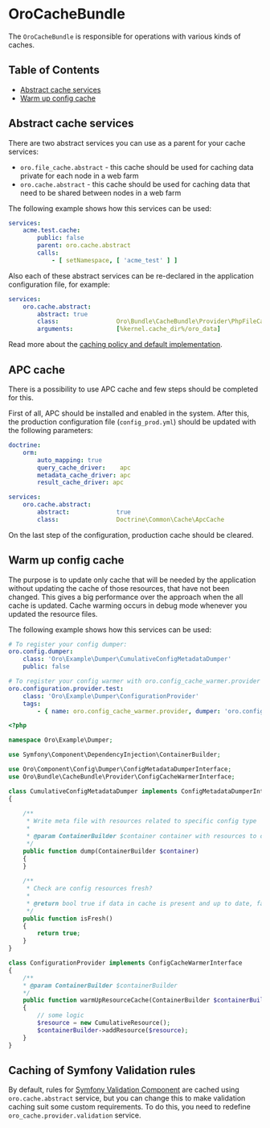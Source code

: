 OroCacheBundle
===============

The `OroCacheBundle` is responsible for operations with various kinds of caches.

Table of Contents
-----------------
 - [Abstract cache services](#abstract-cache-services)
 - [Warm up config cache](#warm-up-config-cache)

Abstract cache services
-----------------------

There are two abstract services you can use as a parent for your cache services:

 - `oro.file_cache.abstract` - this cache should be used for caching data private for each node in a web farm
 - `oro.cache.abstract` - this cache should be used for caching data that need to be shared between nodes in a web farm

The following example shows how this services can be used:
``` yaml
services:
    acme.test.cache:
        public: false
        parent: oro.cache.abstract
        calls:
            - [ setNamespace, [ 'acme_test' ] ]
```

Also each of these abstract services can be re-declared in the application configuration file, for example:
``` yaml
services:
    oro.cache.abstract:
        abstract: true
        class:                Oro\Bundle\CacheBundle\Provider\PhpFileCache
        arguments:            [%kernel.cache_dir%/oro_data]
```

Read more about the [caching policy and default implementation](Resources/doc/caching_policy.md).

APC cache
---------

There is a possibility to use APC cache and few steps should be completed for this.

First of all, APC should be installed and enabled in the system. After this, the production configuration file (`config_prod.yml`) should be updated with the following parameters:


``` yaml
doctrine:
    orm:
        auto_mapping: true
        query_cache_driver:    apc
        metadata_cache_driver: apc
        result_cache_driver: apc

services:
    oro.cache.abstract:
        abstract:             true
        class:                Doctrine\Common\Cache\ApcCache
```

On the last step of the configuration, production cache should be cleared.

Warm up config cache
--------------------

The purpose is to update only cache that will be needed by the application without updating the cache of those resources,
that have not been changed. This gives a big performance over the approach when the all cache is updated. Cache warming 
occurs in debug mode whenever you updated the resource files. 

The following example shows how this services can be used:

```yaml
# To register your config dumper:
oro.config.dumper:
    class: 'Oro\Example\Dumper\CumulativeConfigMetadataDumper'
    public: false

# To register your config warmer with oro.config_cache_warmer.provider tag:
oro.configuration.provider.test:
    class: 'Oro\Example\Dumper\ConfigurationProvider'
    tags:
        - { name: oro.config_cache_warmer.provider, dumper: 'oro.config.dumper' }

```

```php
<?php

namespace Oro\Example\Dumper;

use Symfony\Component\DependencyInjection\ContainerBuilder;

use Oro\Component\Config\Dumper\ConfigMetadataDumperInterface;
use Oro\Bundle\CacheBundle\Provider\ConfigCacheWarmerInterface;

class CumulativeConfigMetadataDumper implements ConfigMetadataDumperInterface
{
    
    /**
     * Write meta file with resources related to specific config type
     *
     * @param ContainerBuilder $container container with resources to dump
     */
    public function dump(ContainerBuilder $container)
    {
    }
    
    /**
     * Check are config resources fresh?
     *
     * @return bool true if data in cache is present and up to date, false otherwise
     */
    public function isFresh()
    {
        return true;
    }
}

class ConfigurationProvider implements ConfigCacheWarmerInterface
{
    /**
    * @param ContainerBuilder $containerBuilder
    */
    public function warmUpResourceCache(ContainerBuilder $containerBuilder)
    {
        // some logic
        $resource = new CumulativeResource();
        $containerBuilder->addResource($resource);
    }
}

```

Caching of Symfony Validation rules
-----------------------------------

By default, rules for [Symfony Validation Component](http://symfony.com/doc/current/book/validation.html) are cached using `oro.cache.abstract` service, but you can change this to make validation caching suit some custom requirements. To do this, you need to redefine `oro_cache.provider.validation` service.
